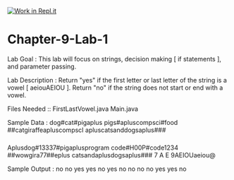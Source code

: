 [![Work in Repl.it](https://classroom.github.com/assets/work-in-replit-14baed9a392b3a25080506f3b7b6d57f295ec2978f6f33ec97e36a161684cbe9.svg)](https://classroom.github.com/online_ide?assignment_repo_id=3870804&assignment_repo_type=AssignmentRepo)
# Chapter-9-Lab-1
Lab Goal :   This lab will focus on strings, decision making [ if statements ], and parameter passing.


Lab Description :   Return "yes" if the first letter or last letter of the string is a vowel [ aeiouAEIOU ].  Return "no" if the string does not start or end with a vowel.    

Files Needed ::
FirstLastVowel.java
Main.java


Sample Data :
dog#cat#pigaplus
pigs#apluscompsci#food
##catgiraffeapluscompscI
apluscatsanddogsaplus###
###
Aplusdog#13337#pigaplusprogram
code#H00P#code1234
##wowgira77##eplus
catsandaplusdogsaplus###
7
A
E
9AEIOUaeiou@


Sample Output : 
no
no
yes
yes
no
yes
no
no
no
no
yes
yes
no
